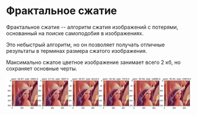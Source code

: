 # Фрактальное сжатие

Фрактальное сжатие -- алгоритм сжатия изображений с потерями, основанный на поиске самоподобия в изображениях.

Это небыстрый алгоритм, но он позволяет получать отличные результаты в терминах размера сжатого изображения.

Максимально сжатое цветное изображение занимает всего 2 кб, но сохраняет основные черты.

![Сжатые изображения](images/qualities.png)
